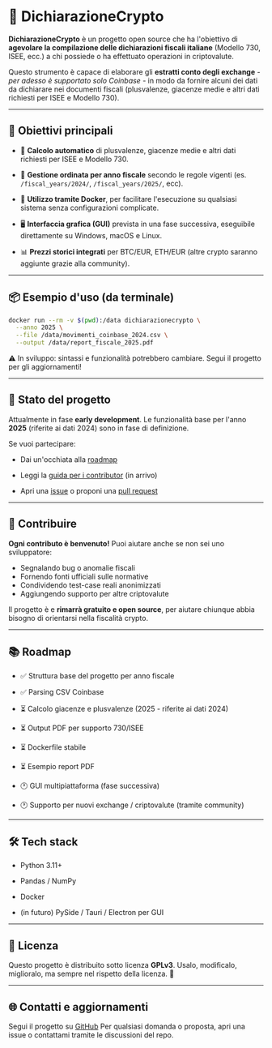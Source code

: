 # 🧾 DichiarazioneCrypto

**DichiarazioneCrypto** è un progetto open source che ha l'obiettivo di **agevolare la compilazione delle dichiarazioni fiscali italiane** (Modello 730, ISEE, ecc.) a chi possiede o ha effettuato operazioni in criptovalute.  

Questo strumento è capace di elaborare gli **estratti conto degli exchange** - *per adesso è supportato solo Coinbase* - in modo da fornire alcuni dei dati da dichiarare nei documenti fiscali (plusvalenze, giacenze medie e altri dati richiesti per ISEE e Modello 730).



---

## 🎯 Obiettivi principali

- 🧮 **Calcolo automatico** di plusvalenze, giacenze medie e altri dati richiesti per ISEE e Modello 730.

- 📁 **Gestione ordinata per anno fiscale** secondo le regole vigenti (es. `/fiscal_years/2024/`, `/fiscal_years/2025/`, ecc).

- 🐳 **Utilizzo tramite Docker**, per facilitare l'esecuzione su qualsiasi sistema senza configurazioni complicate.

- 🖥️ **Interfaccia grafica (GUI)** prevista in una fase successiva, eseguibile direttamente su Windows, macOS e Linux.

- 📊 **Prezzi storici integrati** per BTC/EUR, ETH/EUR (altre crypto saranno aggiunte grazie alla community).

  

---

## 📦 Esempio d'uso (da terminale)

```bash
docker run --rm -v $(pwd):/data dichiarazionecrypto \
  --anno 2025 \
  --file /data/movimenti_coinbase_2024.csv \
  --output /data/report_fiscale_2025.pdf
```

⚠️ In sviluppo: sintassi e funzionalità potrebbero cambiare. Segui il progetto per gli aggiornamenti!



------

## 🚧 Stato del progetto

Attualmente in fase **early development**.
Le funzionalità base per l'anno **2025** (riferite ai dati 2024) sono in fase di definizione.

Se vuoi partecipare:

- Dai un'occhiata alla [roadmap](#roadmap)

- Leggi la [guida per i contributor](CONTRIBUTING.md) (in arrivo)

- Apri una [issue](https://github.com/Roby91/DichiarazioneCrypto/issues) o proponi una [pull request](https://github.com/Roby91/DichiarazioneCrypto/pulls)

  

------

## 🤝 Contribuire

**Ogni contributo è benvenuto!**
Puoi aiutare anche se non sei uno sviluppatore:

- Segnalando bug o anomalie fiscali
- Fornendo fonti ufficiali sulle normative
- Condividendo test-case reali anonimizzati
- Aggiungendo supporto per altre criptovalute

Il progetto è e **rimarrà gratuito e open source**, per aiutare chiunque abbia bisogno di orientarsi nella fiscalità crypto.



------

## 📚 Roadmap

- ✅ Struttura base del progetto per anno fiscale

- ✅ Parsing CSV Coinbase

- ⏳ Calcolo giacenze e plusvalenze (2025 - riferite ai dati 2024)

- ⏳ Output PDF per supporto 730/ISEE

- ⏳ Dockerfile stabile

- ⏳ Esempio report PDF

- 🕐 GUI multipiattaforma (fase successiva)

- 🕐 Supporto per nuovi exchange / criptovalute (tramite community)

  

------

## 🛠️ Tech stack

- Python 3.11+

- Pandas / NumPy

- Docker

- (in futuro) PySide / Tauri / Electron per GUI

  

------

## 📄 Licenza

Questo progetto è distribuito sotto licenza **GPLv3**.
Usalo, modificalo, miglioralo, ma sempre nel rispetto della licenza. 🙏



------

## 🌐 Contatti e aggiornamenti

Segui il progetto su [GitHub](https://github.com/Roby91/DichiarazioneCrypto)
Per qualsiasi domanda o proposta, apri una issue o contattami tramite le discussioni del repo.
